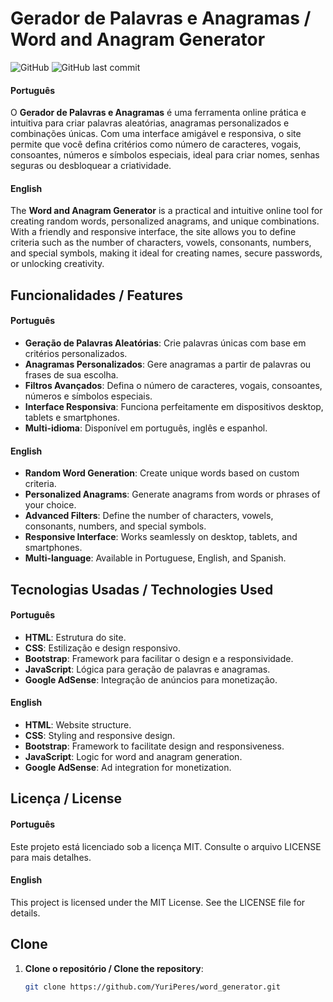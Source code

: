 # Gerador de Palavras e Anagramas / Word and Anagram Generator

![GitHub](https://img.shields.io/github/license/YuriPeres/word_generator?color=blue)
![GitHub last commit](https://img.shields.io/github/last-commit/YuriPeres/word_generator)

#### Português
O **Gerador de Palavras e Anagramas** é uma ferramenta online prática e intuitiva para criar palavras aleatórias, anagramas personalizados e combinações únicas. Com uma interface amigável e responsiva, o site permite que você defina critérios como número de caracteres, vogais, consoantes, números e símbolos especiais, ideal para criar nomes, senhas seguras ou desbloquear a criatividade.

#### English
The **Word and Anagram Generator** is a practical and intuitive online tool for creating random words, personalized anagrams, and unique combinations. With a friendly and responsive interface, the site allows you to define criteria such as the number of characters, vowels, consonants, numbers, and special symbols, making it ideal for creating names, secure passwords, or unlocking creativity.

## Funcionalidades / Features
#### Português
- **Geração de Palavras Aleatórias**: Crie palavras únicas com base em critérios personalizados.
- **Anagramas Personalizados**: Gere anagramas a partir de palavras ou frases de sua escolha.
- **Filtros Avançados**: Defina o número de caracteres, vogais, consoantes, números e símbolos especiais.
- **Interface Responsiva**: Funciona perfeitamente em dispositivos desktop, tablets e smartphones.
- **Multi-idioma**: Disponível em português, inglês e espanhol.

#### English
- **Random Word Generation**: Create unique words based on custom criteria.
- **Personalized Anagrams**: Generate anagrams from words or phrases of your choice.
- **Advanced Filters**: Define the number of characters, vowels, consonants, numbers, and special symbols.
- **Responsive Interface**: Works seamlessly on desktop, tablets, and smartphones.
- **Multi-language**: Available in Portuguese, English, and Spanish.

## Tecnologias Usadas / Technologies Used
#### Português
- **HTML**: Estrutura do site.
- **CSS**: Estilização e design responsivo.
- **Bootstrap**: Framework para facilitar o design e a responsividade.
- **JavaScript**: Lógica para geração de palavras e anagramas.
- **Google AdSense**: Integração de anúncios para monetização.

#### English
- **HTML**: Website structure.
- **CSS**: Styling and responsive design.
- **Bootstrap**: Framework to facilitate design and responsiveness.
- **JavaScript**: Logic for word and anagram generation.
- **Google AdSense**: Ad integration for monetization.

## Licença / License
#### Português
Este projeto está licenciado sob a licença MIT. Consulte o arquivo LICENSE para mais detalhes.

#### English
This project is licensed under the MIT License. See the LICENSE file for details.

## Clone

1. **Clone o repositório / Clone the repository**:
   ```bash
   git clone https://github.com/YuriPeres/word_generator.git